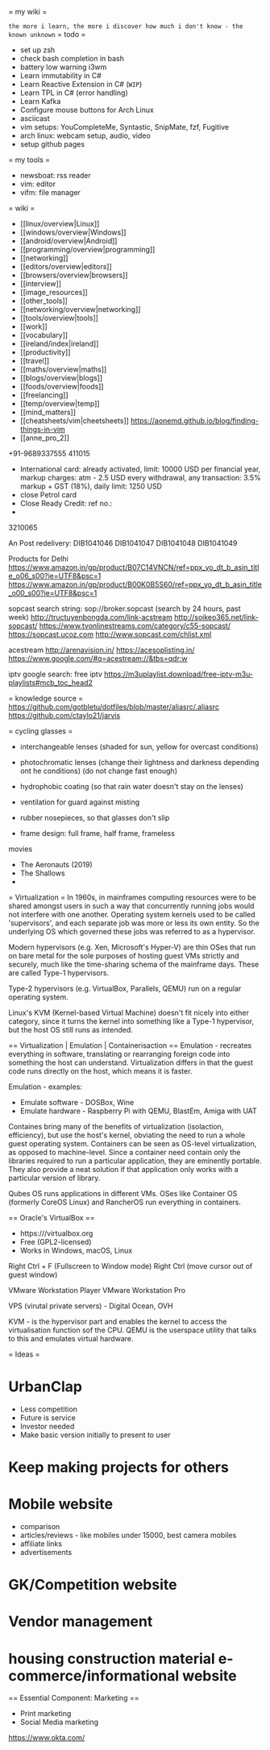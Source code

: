 = my wiki =

`the more i learn, the more i discover how much i don't know - the known unknown`
= todo =
* set up zsh
* check bash completion in bash
* battery low warning i3wm
* Learn immutability in C#
* Learn Reactive Extension in C# (`WIP`)
* Learn TPL in C# (error handling)
* Learn Kafka
* Configure mouse buttons for Arch Linux
* asciicast
* vim setups: YouCompleteMe, Syntastic, SnipMate, fzf, Fugitive
* arch linux: webcam setup, audio, video
* setup github pages

= my tools =
- newsboat: rss reader
- vim: editor
- vifm: file manager

= wiki =
* [[linux/overview|Linux]]
* [[windows/overview|Windows]]
* [[android/overview|Android]]
* [[programming/overview|programming]]
* [[networking]]
* [[editors/overview|editors]]
* [[browsers/overview|browsers]]
* [[interview]]
* [[image_resources]]
* [[other_tools]]
* [[networking/overview|networking]]
* [[tools/overview|tools]]
* [[work]]
* [[vocabulary]]
* [[ireland/index|ireland]]
* [[productivity]]
* [[travel]]
* [[maths/overview|maths]]
* [[blogs/overview|blogs]]
* [[foods/overview|foods]]
* [[freelancing]]
* [[temp/overview|temp]]
* [[mind_matters]]
* [[cheatsheets/vim|cheetsheets]]
https://aonemd.github.io/blog/finding-things-in-vim
* [[anne_pro_2]]


+91-9689337555
411015

- International card: already activated, limit: 10000 USD per financial year, markup charges: atm - 2.5 USD every withdrawal,
any transaction: 3.5% markup + GST (18%), daily limit: 1250 USD
- close Petrol card
- Close Ready Credit: ref no.:
-
3210065


An Post redelivery:
DIB1041046
DIB1041047
DIB1041048
DIB1041049







Products for Delhi
https://www.amazon.in/gp/product/B07C14VNCN/ref=ppx_yo_dt_b_asin_title_o06_s00?ie=UTF8&psc=1
https://www.amazon.in/gp/product/B00K0B5S60/ref=ppx_yo_dt_b_asin_title_o00_s00?ie=UTF8&psc=1


sopcast
search string: sop://broker.sopcast
(search by 24 hours, past week)
http://tructuyenbongda.com/link-acstream
http://soikeo365.net/link-sopcast/
https://www.tvonlinestreams.com/category/c55-sopcast/
https://sopcast.ucoz.com
http://www.sopcast.com/chlist.xml


acestream
http://arenavision.in/
https://acesoplisting.in/
https://www.google.com/#q=acestream://&tbs=qdr:w

iptv
google search: free iptv
https://m3uplaylist.download/free-iptv-m3u-playlists#mcb_toc_head2

= knowledge source =
https://github.com/gotbletu/dotfiles/blob/master/aliasrc/.aliasrc
https://github.com/ctaylo21/jarvis


= cycling glasses =
- interchangeable lenses (shaded for sun, yellow for overcast conditions)
- photochromatic lenses (change their lightness and darkness depending ont he conditions) (do not change fast enough)

- hydrophobic coating (so that rain water doesn't stay on the lenses)
- ventilation for guard against misting
- rubber nosepieces, so that glasses don't slip
- frame design: full frame, half frame, frameless

movies
- The Aeronauts (2019)
- The Shallows
-


= Virtualization =
In 1960s, in mainframes computing resources were to be shared amongst users in such a way that concurrently running jobs would not interfere with one another. Operating system kernels used to be called 'supervisors', and each separate job was more or less its own entity. So the underlying OS which governed these jobs was referred to as a hypervisor.

Modern hypervisors (e.g. Xen, Microsoft's Hyper-V) are thin OSes that run on bare metal for the sole purposes of hosting guest VMs strictly and securely, much like the time-sharing schema of the mainframe days. These are called Type-1 hypervisors.

Type-2 hypervisors (e.g. VirtualBox, Parallels, QEMU) run on a regular operating system.

Linux's KVM (Kernel-based Virtual Machine) doesn't fit nicely into either category, since it turns the kernel into something like a Type-1 hypervisor, but the host OS still runs as intended.


== Virtualization | Emulation | Containerisaction ==
Emulation - recreates everything in software, translating or rearranging foreign code into something the host can understand. Virtualization differs in that the guest code runs directly on the host, which means it is faster.

Emulation - examples:
- Emulate software - DOSBox, Wine
- Emulate hardware - Raspberry Pi with QEMU, BlastEm, Amiga with UAT

Containes bring many of the benefits of virtualization (isolaction, efficiency), but use the host's kernel, obviating the need to run a whole guest operating system. Containers can be seen as OS-level virtualization, as opposed to machine-level. Since a container need contain only the libraries required to run a particular application, they are eminently portable. They also provide a neat solution if that application only works with a particular version of library.

Qubes OS runs applications in different VMs.
OSes like Container OS (formerly CoreOS Linux) and RancherOS run everything in containers.

== Oracle's VirtualBox ==
- https:///virtualbox.org
- Free (GPL2-licensed)
- Works in Windows, macOS, Linux

Right Ctrl + F (Fullscreen to Window mode)
Right Ctrl (move cursor out of guest window)

VMware Workstation Player
VMware Workstation Pro

VPS (virutal private servers) - Digital Ocean, OVH


KVM - is the hypervisor part and enables the kernel to access the virtualisation function sof the CPU.
QEMU is the userspace utility that talks to this and emulates virtual hardware.




= Ideas =
# UrbanClap
- Less competition
- Future is service
- Investor needed
- Make basic version initially to present to user

# Keep making projects for others

# Mobile website
- comparison
- articles/reviews - like mobiles under 15000, best camera mobiles
- affiliate links
- advertisements

# GK/Competition website

# Vendor management

# housing construction material e-commerce/informational website

== Essential Component: Marketing ==
- Print marketing
- Social Media marketing


https://www.okta.com/
